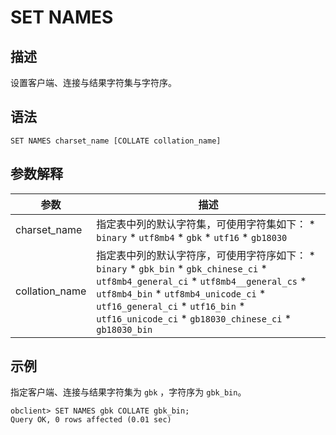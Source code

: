 SET NAMES 
==============================



描述 
-----------------------

设置客户端、连接与结果字符集与字符序。

语法 
-----------------------

```unknow
SET NAMES charset_name [COLLATE collation_name]
```



参数解释 
-------------------------



|       参数       |                                                                                                                                                                                                                                                                                                                                                             描述                                                                                                                                                                                                                                                                                                                                                             |
|----------------|----------------------------------------------------------------------------------------------------------------------------------------------------------------------------------------------------------------------------------------------------------------------------------------------------------------------------------------------------------------------------------------------------------------------------------------------------------------------------------------------------------------------------------------------------------------------------------------------------------------------------------------------------------------------------------------------------------------------------|
| charset_name   | 指定表中列的默认字符集，可使用字符集如下： * `binary`   * `utf8mb4`   * `gbk`   * `utf16`   * `gb18030`                                                                                                                                                                                                                                                                                                                                                                                                                                   |
| collation_name | 指定表中列的默认字符序，可使用字符序如下： * `binary`   * `gbk_bin`   * `gbk_chinese_ci`   * `utf8mb4_general_ci`   * `utf8mb4__general_cs`   * `utf8mb4_bin`   * `utf8mb4_unicode_ci`   * `utf16_general_ci`   * `utf16_bin`   * `utf16_unicode_ci`   * `gb18030_chinese_ci`   * `gb18030_bin`    |



示例 
-----------------------

指定客户端、连接与结果字符集为 `gbk` ，字符序为 `gbk_bin`。

```unknow
obclient> SET NAMES gbk COLLATE gbk_bin;
Query OK, 0 rows affected (0.01 sec)
```


